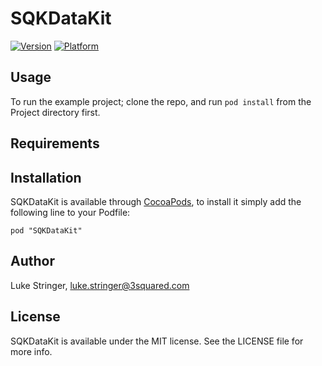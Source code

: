 # SQKDataKit

[![Version](http://cocoapod-badges.herokuapp.com/v/SQKDataKit/badge.png)](http://cocoadocs.org/docsets/SQKDataKit)
[![Platform](http://cocoapod-badges.herokuapp.com/p/SQKDataKit/badge.png)](http://cocoadocs.org/docsets/SQKDataKit)

## Usage

To run the example project; clone the repo, and run `pod install` from the Project directory first.

## Requirements

## Installation

SQKDataKit is available through [CocoaPods](http://cocoapods.org), to install
it simply add the following line to your Podfile:

    pod "SQKDataKit"

## Author

Luke Stringer, luke.stringer@3squared.com

## License

SQKDataKit is available under the MIT license. See the LICENSE file for more info.

